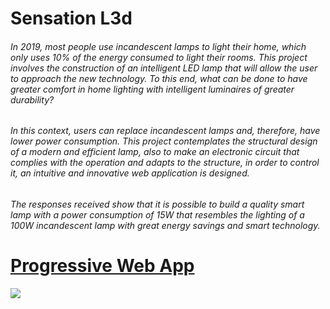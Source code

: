 # Sensation L3d

###### In 2019, most people use incandescent lamps to light their home, which only uses 10% of the energy consumed to light their rooms. This project involves the construction of an intelligent LED lamp that will allow the user to approach the new technology. To this end, what can be done to have greater comfort in home lighting with intelligent luminaires of greater durability?

###### In this context, users can replace incandescent lamps and, therefore, have lower power consumption. This project contemplates the structural design of a modern and efficient lamp, also to make an electronic circuit that complies with the operation and adapts to the structure, in order to control it, an intuitive and innovative web application is designed.

###### The responses received show that it is possible to build a quality smart lamp with a power consumption of 15W that resembles the lighting of a 100W incandescent lamp with great energy savings and smart technology.

# [Progressive Web App](http://https://sensationled.herokuapp.com "App")
![](https://sensationled.herokuapp.com/img/sled.webp)
